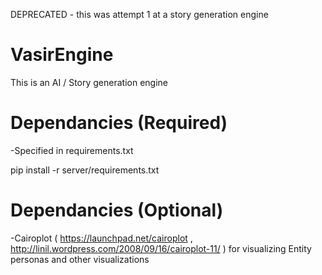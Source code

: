 DEPRECATED - this was attempt 1 at a story generation engine


VasirEngine 
=========================================
This is an AI / Story generation engine

Dependancies (Required)
=========================================
-Specified in requirements.txt

pip install -r server/requirements.txt

Dependancies (Optional)
=========================================
-Cairoplot ( https://launchpad.net/cairoplot , http://linil.wordpress.com/2008/09/16/cairoplot-11/ ) for visualizing Entity personas and other visualizations
